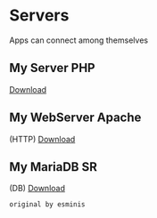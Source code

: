 # Servers
Apps can connect among themselves 
## My Server PHP
[Download](https://github.com/Omax64MXG4ming/Servers-Hosting-APP/releases/download/Servers/SV.for.PHP.apk)

## My WebServer Apache
(HTTP)
[Download](https://github.com/Omax64MXG4ming/Servers-Hosting-APP/releases/download/Servers/HTTP.SV.APACHE.apk)

## My MariaDB SR
(DB)
[Download](https://github.com/Omax64MXG4ming/Servers-Hosting-APP/releases/download/Servers/MariaDB.SV.apk)


`original by esminis`
